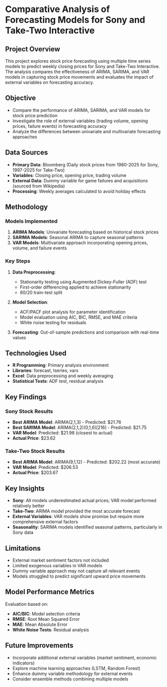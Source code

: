 # Comparative Analysis of Forecasting Models for Sony and Take-Two Interactive

## Project Overview
This project explores stock price forecasting using multiple time series models to predict weekly closing prices for Sony and Take-Two Interactive. The analysis compares the effectiveness of ARIMA, SARIMA, and VAR models in capturing stock price movements and evaluates the impact of external variables on forecasting accuracy.

## Objective
- Compare the performance of ARIMA, SARIMA, and VAR models for stock price prediction
- Investigate the role of external variables (trading volume, opening prices, failure events) in forecasting accuracy
- Analyze the differences between univariate and multivariate forecasting approaches

## Data Sources
- **Primary Data**: Bloomberg (Daily stock prices from 1980-2025 for Sony, 1997-2025 for Take-Two)
- **Variables**: Closing price, opening price, trading volume
- **External Data**: Dummy variable for game failures and acquisitions (sourced from Wikipedia)
- **Processing**: Weekly averages calculated to avoid holiday effects

## Methodology

### Models Implemented
1. **ARIMA Models**: Univariate forecasting based on historical stock prices
2. **SARIMA Models**: Seasonal ARIMA to capture seasonal patterns
3. **VAR Models**: Multivariate approach incorporating opening prices, volume, and failure events

### Key Steps
1. **Data Preprocessing**: 
   - Stationarity testing using Augmented Dickey-Fuller (ADF) test
   - First-order differencing applied to achieve stationarity
   - 80/20 train-test split

2. **Model Selection**: 
   - ACF/PACF plot analysis for parameter identification
   - Model evaluation using AIC, BIC, RMSE, and MAE criteria
   - White noise testing for residuals

3. **Forecasting**: Out-of-sample predictions and comparison with real-time values

## Technologies Used
- **R Programming**: Primary analysis environment
- **Libraries**: forecast, tseries, vars
- **Excel**: Data preprocessing and weekly averaging
- **Statistical Tests**: ADF test, residual analysis

## Key Findings

### Sony Stock Results
- **Best ARIMA Model**: ARIMA(2,1,3) - Predicted: $21.76
- **Best SARIMA Model**: ARIMA(2,1,2)(0,1,6)[216] - Predicted: $21.75
- **VAR Model**: Predicted: $21.98 (closest to actual)
- **Actual Price**: $23.62

### Take-Two Stock Results
- **Best ARIMA Model**: ARIMA(9,1,12) - Predicted: $202.22 (most accurate)
- **VAR Model**: Predicted: $206.53
- **Actual Price**: $203.67

## Key Insights
- **Sony**: All models underestimated actual prices; VAR model performed relatively better
- **Take-Two**: ARIMA model provided the most accurate forecast
- **External Variables**: VAR models show promise but require more comprehensive external factors
- **Seasonality**: SARIMA models identified seasonal patterns, particularly in Sony data

## Limitations
- External market sentiment factors not included
- Limited exogenous variables in VAR models
- Dummy variable approach may not capture all relevant events
- Models struggled to predict significant upward price movements

## Model Performance Metrics
Evaluation based on:
- **AIC/BIC**: Model selection criteria
- **RMSE**: Root Mean Squared Error
- **MAE**: Mean Absolute Error
- **White Noise Tests**: Residual analysis

## Future Improvements
- Incorporate additional external variables (market sentiment, economic indicators)
- Explore machine learning approaches (LSTM, Random Forest)
- Enhance dummy variable methodology for external events
- Consider ensemble methods combining multiple models

